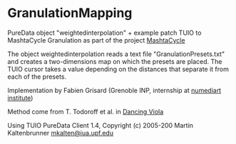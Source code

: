 GranulationMapping
==================


PureData object "weightedinterpolation" + example patch TUIO to MashtaCycle Granulation as part of the project [MashtaCycle](http://www.mashtacycle.be)

The object weightedinterpolation reads a text file "GranulationPresets.txt" and creates a two-dimensions map on which the presets are placed.
The TUIO cursor takes a value depending on the distances that separate it from each of the presets.


Implementation by Fabien Grisard (Grenoble INP, internship at [numediart institute](http://www.numediart.org))

Method come from T. Todoroff et al. in [Dancing Viola](http://www.old.numediart.org/files/numediart_2008_s04_p2_report.pdf)


Using TUIO PureData Client 1.4, Copyright (c) 2005-200 Martin Kaltenbrunner <mkalten@iua.upf.edu>

